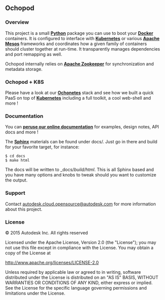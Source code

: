 ## Ochopod

### Overview

This project is a small [**Python**](https://www.python.org/) package you can use to boot your
[**Docker**](https://www.docker.com/) containers. It is configured to interface with
[**Kubernetes**](https://github.com/GoogleCloudPlatform/kubernetes) or various [**Apache Mesos**](http://mesos.apache.org/)
frameworks and coordinates how a given family of containers should cluster together at run-time. It transparently
manages dependencies and port remapping as well.

Ochopod internally relies on [**Apache Zookeeper**](http://zookeeper.apache.org/) for synchronization and metadata
storage.

### Ochopod + K8S

Please have a look at our [**Ochonetes**](https://github.com/autodesk-cloud/ochonetes) stack and see how we built a
quick PaaS on top of [**Kubernetes**](https://github.com/GoogleCloudPlatform/kubernetes) including a full toolkit, a
cool web-shell and more !

### Documentation

You can [**peruse our online documentation**](http://autodesk-cloud.github.io/ochopod/) for examples, design notes,
API docs and more !

The [**Sphinx**](http://sphinx-doc.org/) materials can be found under docs/. Just go in there and build for your
favorite target, for instance:

```
$ cd docs
$ make html
```

The docs will be written to _docs/_build/html_. This is all Sphinx based and you have many options and knobs to
tweak should you want to customize the output.

### Support

Contact autodesk.cloud.opensource@autodesk.com for more information about this project.


### License

© 2015 Autodesk Inc.
All rights reserved

Licensed under the Apache License, Version 2.0 (the "License");
you may not use this file except in compliance with the License.
You may obtain a copy of the License at

   http://www.apache.org/licenses/LICENSE-2.0

Unless required by applicable law or agreed to in writing, software
distributed under the License is distributed on an "AS IS" BASIS,
WITHOUT WARRANTIES OR CONDITIONS OF ANY KIND, either express or implied.
See the License for the specific language governing permissions and
limitations under the License.